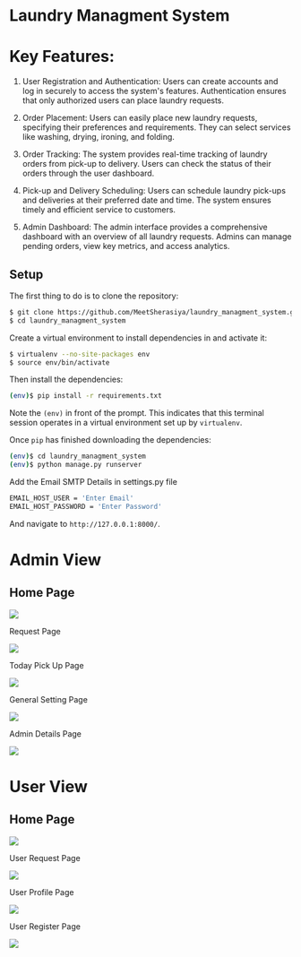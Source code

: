 # Laundry Managment System

# Key Features:

1. User Registration and Authentication:
Users can create accounts and log in securely to access the system's features.
Authentication ensures that only authorized users can place laundry requests.

2. Order Placement:
Users can easily place new laundry requests, specifying their preferences and requirements.
They can select services like washing, drying, ironing, and folding.

3. Order Tracking:
The system provides real-time tracking of laundry orders from pick-up to delivery.
Users can check the status of their orders through the user dashboard.

4. Pick-up and Delivery Scheduling:
Users can schedule laundry pick-ups and deliveries at their preferred date and time.
The system ensures timely and efficient service to customers.

5. Admin Dashboard:
The admin interface provides a comprehensive dashboard with an overview of all laundry requests.
Admins can manage pending orders, view key metrics, and access analytics.

## Setup

The first thing to do is to clone the repository:

```sh
$ git clone https://github.com/MeetSherasiya/laundry_managment_system.git
$ cd laundry_managment_system
```

Create a virtual environment to install dependencies in and activate it:

```sh
$ virtualenv --no-site-packages env
$ source env/bin/activate
```

Then install the dependencies:

```sh
(env)$ pip install -r requirements.txt
```
Note the `(env)` in front of the prompt. This indicates that this terminal
session operates in a virtual environment set up by `virtualenv`.

Once `pip` has finished downloading the dependencies:
```sh
(env)$ cd laundry_managment_system
(env)$ python manage.py runserver
```
Add the Email SMTP Details in settings.py file
```sh
EMAIL_HOST_USER = 'Enter Email'
EMAIL_HOST_PASSWORD = 'Enter Password'
```

And navigate to `http://127.0.0.1:8000/`.

# Admin View

## Home Page
<img src='screenshots/adminhome.png' >
<br>
<p>Request Page</p>
<img src='screenshots/allrequest.png'>
<br>
<p>Today Pick Up Page</p>
<img src='screenshots/todaypickup.png'>
<br>
<p>General Setting Page</p>
<img src='screenshots/generaladminsettings.png'>
<br>
<p>Admin Details Page</p>
<img src='screenshots/admindetails.png'>
<br>


# User View

## Home Page
<img src='screenshots/userhomepage.png'>
<br>
<p>User Request Page</p>
<img src='screenshots/userrequest.png'>
<br>
<p>User Profile Page</p>
<img src='screenshots/userprofiledetails.png'>
<br>
<p>User Register Page</p>
<img src='screenshots/userregister.png'>
